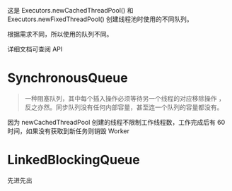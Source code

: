 这是 Executors.newCachedThreadPool() 和 Executors.newFixedThreadPool() 创建线程池时使用的不同队列。

根据需求不同，所以使用的队列不同。

详细文档可查阅 API

# SynchronousQueue
> 一种阻塞队列，其中每个插入操作必须等待另一个线程的对应移除操作 ，反之亦然。同步队列没有任何内部容量，甚至连一个队列的容量都没有。

因为 newCachedThreadPool 创建的线程不限制工作线程数，工作完成后有 60 时间，如果没有获取到新任务则销毁 Worker

# LinkedBlockingQueue
先进先出